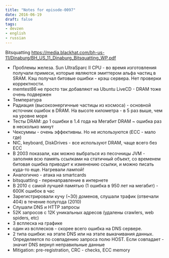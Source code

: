 ```yaml
---
title: "Notes for episode-0097"
date: 2016-06-19
draft: false
tags:
- devzen
- english
- russian
---
```


Bitsquatting
https://media.blackhat.com/bh-us-11/Dinaburg/BH_US_11_Dinaburg_Bitsquatting_WP.pdf 
- Проблемы железа. Sun UltraSparc II CPU - во время изготовления получали примеси, которые являются эмиттером альфа частиц в SRAM. Кэш получал битовые ошибки - крэш сервера. Нет проверки корректности.
- memtest86 не просто так добавляют на Ubuntu LiveCD - DRAM тоже очень подвержен
- Температура
- Радиация (высокоэнергичные частицы из космоса) - основной источник ошибок в DRAM. На высоте километра - в 5 раз выше, чем на уровне моря
- Тесты DRAM: до 1 ошибки в 1.4 года на Мегабит DRAM ~ ошибка раз в несколько минут
- Чексуммы - очень эффективны. Но не используются (ECC - мало где)
- NIC, keyboard, DiskDrives - все используют DRAM, чаще всего без ECC
- В 2003 показали, как можно выбраться из песочницы JVM - заполняя всю память ссылками на статичный объект, со временем битовая ошибка приводит к изменению ссылки, и можно писать куда-то еще. Нагревали лампой!
- Аналогично - атака на smartcards
- bitsquatting - перенаправление в интернете
- В 2010 с самой лучшей памятью (1 ошибка в 950 лет на мегабит) - 600К ошибок в час
- Зарегистрировали кучу (~30) доменов, слушали трафик (отвечали 404) в течение полугода (2010)
- Слушали DNS и HTTP запросы
- 52К запросов с 12К уникальных адресов (удалены crawlers, web spiders, etc)
- 3 всплеска на графике
- один из всплесков - скорее всего ошибка на DNS сервере.
- 2 типа ошибки: на этапе DNS или на этапе выкачивания данных. Определяется по совпадению запроса полю HOST.  Если совпадает - значит DNS вернул неправильные данные
- Mitigation: pre-registration, CRC - checks, ECC memory

